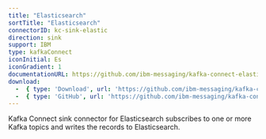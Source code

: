 ```yaml
---
title: "Elasticsearch"
sortTitle: "Elasticsearch"
connectorID: kc-sink-elastic
direction: sink
support: IBM
type: kafkaConnect
iconInitial: Es
iconGradient: 1
documentationURL: https://github.com/ibm-messaging/kafka-connect-elastic-sink/blob/master/README.md
download:
  -  { type: 'Download', url: 'https://github.com/ibm-messaging/kafka-connect-elastic-sink/releases/download/v1.0.1/kafka-connect-elastic-sink-1.0.1-jar-with-dependencies.jar' }
  -  { type: 'GitHub', url: 'https://github.com/ibm-messaging/kafka-connect-elastic-sink' }
---
```


Kafka Connect sink connector for Elasticsearch subscribes to one or more Kafka topics and writes the records to Elasticsearch.